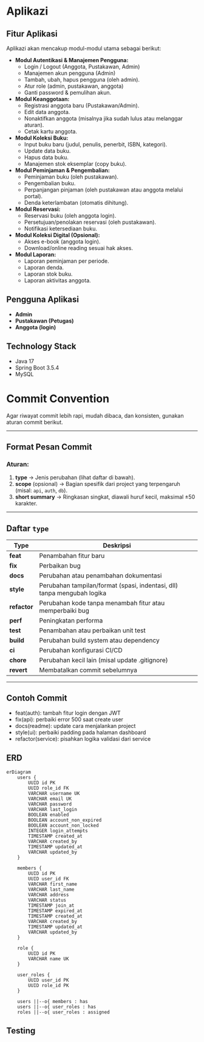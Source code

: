 # Aplikazi #

## Fitur Aplikasi ##
Aplikazi akan mencakup modul-modul utama sebagai berikut:
  * **Modul Autentikasi & Manajemen Pengguna:**
    * Login / Logout (Anggota, Pustakawan, Admin)
    * Manajemen akun pengguna (Admin)
    * Tambah, ubah, hapus pengguna (oleh admin).
    * Atur role (admin, pustakawan, anggota) 
    * Ganti password & pemulihan akun.  
  * **Modul Keanggotaan:**
    * Registrasi anggota baru (Pustakawan/Admin).
    * Edit data anggota.
    * Nonaktifkan anggota (misalnya jika sudah lulus atau melanggar aturan).
    * Cetak kartu anggota.
  * **Modul Koleksi Buku:**
    * Input buku baru (judul, penulis, penerbit, ISBN, kategori).
    * Update data buku.
    * Hapus data buku.
    * Manajemen stok eksemplar (copy buku).
  * **Modul Peminjaman & Pengembalian:**
    * Peminjaman buku (oleh pustakawan).
    * Pengembalian buku.
    * Perpanjangan pinjaman (oleh pustakawan atau anggota melalui portal).
    * Denda keterlambatan (otomatis dihitung).
  * **Modul Reservasi:**
    * Reservasi buku (oleh anggota login). 
    * Persetujuan/penolakan reservasi (oleh pustakawan). 
    * Notifikasi ketersediaan buku.  
  * **Modul Koleksi Digital (Opsional):**
    * Akses e-book (anggota login).
    * Download/online reading sesuai hak akses. 
  * **Modul Laporan:**
    * Laporan peminjaman per periode.
    * Laporan denda.
    * Laporan stok buku.
    * Laporan aktivitas anggota.
## Pengguna Aplikasi ##
  * **Admin**
  * **Pustakawan (Petugas)**
  * **Anggota (login)**
## Technology Stack ##
* Java 17
* Spring Boot 3.5.4
* MySQL

# Commit Convention

Agar riwayat commit lebih rapi, mudah dibaca, dan konsisten, gunakan aturan commit berikut.

---

## Format Pesan Commit


### Aturan:
1. **type** → Jenis perubahan (lihat daftar di bawah).
2. **scope** (opsional) → Bagian spesifik dari project yang terpengaruh (misal: `api`, `auth`, `db`).
3. **short summary** → Ringkasan singkat, diawali huruf kecil, maksimal ±50 karakter.

---

## Daftar `type`

| Type       | Deskripsi                                                                 |
|------------|---------------------------------------------------------------------------|
| **feat**   | Penambahan fitur baru                                                     |
| **fix**    | Perbaikan bug                                                             |
| **docs**   | Perubahan atau penambahan dokumentasi                                     |
| **style**  | Perubahan tampilan/format (spasi, indentasi, dll) tanpa mengubah logika   |
| **refactor** | Perubahan kode tanpa menambah fitur atau memperbaiki bug                |
| **perf**   | Peningkatan performa                                                      |
| **test**   | Penambahan atau perbaikan unit test                                       |
| **build**  | Perubahan build system atau dependency                                    |
| **ci**     | Perubahan konfigurasi CI/CD                                               |
| **chore**  | Perubahan kecil lain (misal update .gitignore)                            |
| **revert** | Membatalkan commit sebelumnya                                             |

---

## Contoh Commit

- feat(auth): tambah fitur login dengan JWT
- fix(api): perbaiki error 500 saat create user
- docs(readme): update cara menjalankan project
- style(ui): perbaiki padding pada halaman dashboard
- refactor(service): pisahkan logika validasi dari service


## ERD ##

```mermaid
erDiagram
    users {
        UUID id PK
        UUID role_id FK
        VARCHAR username UK
        VARCHAR email UK        
        VARCHAR password
        VARCHAR last_login
        BOOLEAN enabled
        BOOLEAN account_non_expired
        BOOLEAN account_non_locked
        INTEGER login_attempts
        TIMESTAMP created_at
        VARCHAR created_by
        TIMESTAMP updated_at
        VARCHAR updated_by
    }

    members {
        UUID id PK
        UUID user_id FK
        VARCHAR first_name
        VARCHAR last_name
        VARCHAR address
        VARCHAR status
        TIMESTAMP join_at
        TIMESTAMP expired_at
        TIMESTAMP created_at
        VARCHAR created_by
        TIMESTAMP updated_at
        VARCHAR updated_by
    }
    
    role {
        UUID id PK
        VARCHAR name UK
    }

    user_roles {
        UUID user_id PK
        UUID role_id PK        
    }    

    users ||--o{ members : has
    users ||--o{ user_roles : has
    roles ||--o{ user_roles : assigned
```
## Testing ##

